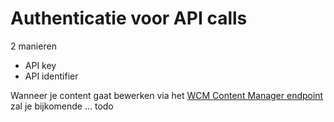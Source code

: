 # Authenticatie voor API calls 
2 manieren
- API key
- API identifier

Wanneer je content gaat bewerken via het [WCM Content Manager endpoint](http://localhost:3000/#/wcmv4/content/endpoint-content-manager) zal je bijkomende ... todo

